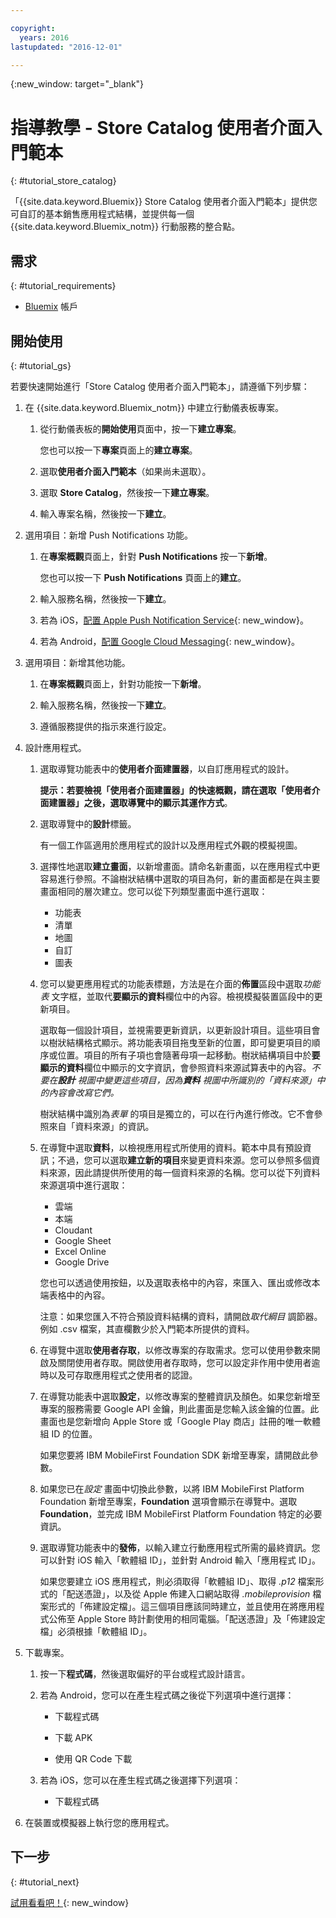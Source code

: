 ```yaml
---

copyright:
  years: 2016
lastupdated: "2016-12-01"

---
```

{:new_window: target="_blank"}

# 指導教學 - Store Catalog 使用者介面入門範本
{: #tutorial_store_catalog}

「{{site.data.keyword.Bluemix}} Store Catalog 使用者介面入門範本」提供您可自訂的基本銷售應用程式結構，並提供每一個 {{site.data.keyword.Bluemix_notm}} 行動服務的整合點。


## 需求
{: #tutorial_requirements}

* [Bluemix](http://bluemix.net) 帳戶


## 開始使用
{: #tutorial_gs}

若要快速開始進行「Store Catalog 使用者介面入門範本」，請遵循下列步驟：

1. 在 {{site.data.keyword.Bluemix_notm}} 中建立行動儀表板專案。

   1. 從行動儀表板的**開始使用**頁面中，按一下**建立專案**。

      您也可以按一下**專案**頁面上的**建立專案**。

   2. 選取**使用者介面入門範本**（如果尚未選取）。

   3. 選取 **Store Catalog**，然後按一下**建立專案**。

   4. 輸入專案名稱，然後按一下**建立**。

2. 選用項目：新增 Push Notifications 功能。

   1. 在**專案概觀**頁面上，針對 **Push Notifications** 按一下**新增**。

      您也可以按一下 **Push Notifications** 頁面上的**建立**。

   2. 輸入服務名稱，然後按一下**建立**。

   3. 若為 iOS，[配置 Apple Push Notification Service](/docs/services/mobilepush/t_push_provider_ios.html){: new_window}。

   4. 若為 Android，[配置 Google Cloud Messaging](/docs/services/mobilepush/t_push_provider_android.html){: new_window}。

3. 選用項目：新增其他功能。

   1. 在**專案概觀**頁面上，針對功能按一下**新增**。

   2. 輸入服務名稱，然後按一下**建立**。

   3. 遵循服務提供的指示來進行設定。

4. 設計應用程式。

   1. 選取導覽功能表中的**使用者介面建置器**，以自訂應用程式的設計。
   
		**提示：**若要檢視「使用者介面建置器」的快速概觀，請在選取「使用者介面建置器」之後，選取導覽中的**顯示其運作方式**。

   2. 選取導覽中的**設計**標籤。

      有一個工作區適用於應用程式的設計以及應用程式外觀的模擬視圖。

   3. 選擇性地選取**建立畫面**，以新增畫面。請命名新畫面，以在應用程式中更容易進行參照。不論樹狀結構中選取的項目為何，新的畫面都是在與主要畫面相同的層次建立。您可以從下列類型畫面中進行選取：
      * 功能表
      * 清單
      * 地圖
      * 自訂
      * 圖表	   

   4. 您可以變更應用程式的功能表標題，方法是在介面的**佈置**區段中選取*功能表* 文字框，並取代**要顯示的資料**欄位中的內容。檢視模擬裝置區段中的更新項目。

      選取每一個設計項目，並視需要更新資訊，以更新設計項目。這些項目會以樹狀結構格式顯示。將功能表項目拖曳至新的位置，即可變更項目的順序或位置。項目的所有子項也會隨著母項一起移動。樹狀結構項目中於**要顯示的資料**欄位中顯示的文字資訊，會參照資料來源試算表中的內容。*不要在**設計** 視圖中變更這些項目，因為**資料** 視圖中所識別的「資料來源」中的內容會改寫它們。*

		樹狀結構中識別為*表單* 的項目是獨立的，可以在行內進行修改。它不會參照來自「資料來源」的資訊。

   5. 在導覽中選取**資料**，以檢視應用程式所使用的資料。範本中具有預設資訊；不過，您可以選取**建立新的項目**來變更資料來源。您可以參照多個資料來源，因此請提供所使用的每一個資料來源的名稱。您可以從下列資料來源選項中進行選取：
      * 雲端
      * 本端
      * Cloudant
      * Google Sheet
      * Excel Online
      * Google Drive

      您也可以透過使用按鈕，以及選取表格中的內容，來匯入、匯出或修改本端表格中的內容。

	  注意：如果您匯入不符合預設資料結構的資料，請開啟*取代綱目* 調節器。例如 .csv 檔案，其直欄數少於入門範本所提供的資料。

   6. 在導覽中選取**使用者存取**，以修改專案的存取需求。您可以使用參數來開啟及關閉使用者存取。開啟使用者存取時，您可以設定非作用中使用者逾時以及可存取應用程式之使用者的認證。

   7. 在導覽功能表中選取**設定**，以修改專案的整體資訊及顏色。如果您新增至專案的服務需要 Google API 金鑰，則此畫面是您輸入該金鑰的位置。此畫面也是您新增向 Apple Store 或「Google Play 商店」註冊的唯一軟體組 ID 的位置。

      如果您要將 IBM MobileFirst Foundation SDK 新增至專案，請開啟此參數。

   8. 如果您已在*設定* 畫面中切換此參數，以將 IBM MobileFirst Platform Foundation 新增至專案，**Foundation** 選項會顯示在導覽中。選取 **Foundation**，並完成 IBM MobileFirst Platform Foundation 特定的必要資訊。

   9. 選取導覽功能表中的**發佈**，以輸入建立行動應用程式所需的最終資訊。您可以針對 iOS 輸入「軟體組 ID」，並針對 Android 輸入「應用程式 ID」。

       如果您要建立 iOS 應用程式，則必須取得「軟體組 ID」、取得 *.p12* 檔案形式的「配送憑證」，以及從 Apple 佈建入口網站取得 *.mobileprovision* 檔案形式的「佈建設定檔」。這三個項目應該同時建立，並且使用在將應用程式公佈至 Apple Store 時計劃使用的相同電腦。「配送憑證」及「佈建設定檔」必須根據「軟體組 ID」。 	

5. 下載專案。

   1. 按一下**程式碼**，然後選取偏好的平台或程式設計語言。

   2. 若為 Android，您可以在產生程式碼之後從下列選項中進行選擇：

      * 下載程式碼

      * 下載 APK

      * 使用 QR Code 下載

   3. 若為 iOS，您可以在產生程式碼之後選擇下列選項：

      * 下載程式碼

6. 在裝置或模擬器上執行您的應用程式。


## 下一步
{: #tutorial_next}

[試用看看吧！](http://console.{DomainName}/mobile/create-project?starter=fb5e31a9-1186-4d46-939e-2f620f35b83b){: new_window}
